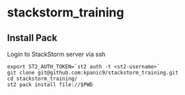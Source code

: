# stackstorm_training


## Install Pack

Login to StackStorm server via ssh  
```
export ST2_AUTH_TOKEN=`st2 auth -t <st2-username>`  
git clone git@github.com:kpanic9/stackstorm_training.git  
cd stackstorm_training/  
st2 pack install file://$PWD  
```


